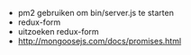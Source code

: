  - pm2 gebruiken om bin/server.js te starten
 - redux-form
 - uitzoeken redux-form
 - http://mongoosejs.com/docs/promises.html